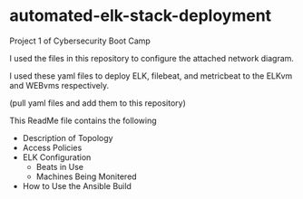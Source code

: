 # automated-elk-stack-deployment
Project 1 of Cybersecurity Boot Camp

I used the files in this repository to configure the attached network diagram.

I used these yaml files to deploy ELK, filebeat, and metricbeat to the ELKvm and WEBvms respectively.

(pull yaml files and add them to this repository)

This ReadMe file contains the following
- Description of Topology
- Access Policies
- ELK Configuration 
  - Beats in Use
  - Machines Being Monitered
- How to Use the Ansible Build
